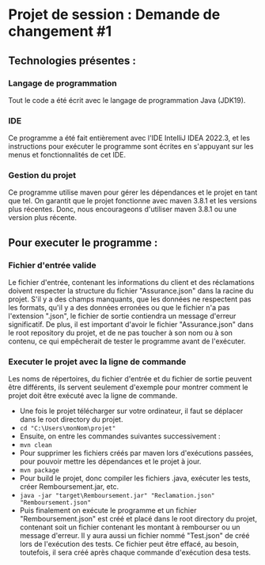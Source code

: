 # Projet de session : Demande de changement #1

## Technologies présentes :

### Langage de programmation

Tout le code a été écrit avec le langage de programmation Java (JDK19).

### IDE

Ce programme a été fait entièrement avec l'IDE IntelliJ IDEA 2022.3, et les instructions pour exécuter le programme sont écrites en s'appuyant sur les menus et fonctionnalités de cet IDE.

### Gestion du projet

Ce programme utilise maven pour gérer les dépendances et le projet en tant que tel. On garantit que le projet fonctionne 
avec maven 3.8.1 et les versions plus récentes. Donc, nous encourageons d'utiliser maven 3.8.1 ou une version plus récente.

## Pour executer le programme :

### Fichier d'entrée valide

Le fichier d'entrée, contenant les informations du client et des réclamations doivent respecter la structure du fichier 
"Assurance.json" dans la racine du projet. S'il y a des champs manquants, que les données ne respectent pas les formats, qu'il
y a des données erronées ou que le fichier n'a pas l'extension ".json", le fichier de sortie contiendra un message d'erreur
significatif. De plus, il est important d'avoir le fichier "Assurance.json" dans le root repository du projet, et de ne
pas toucher à son nom ou à son contenu, ce qui empêcherait de tester le programme avant de l'exécuter.

### Executer le projet avec la ligne de commande

Les noms de répertoires, du fichier d'entrée et du fichier de sortie peuvent être différents, ils servent seulement d'exemple pour montrer comment
le projet doit être exécuté avec la ligne de commande.
- Une fois le projet télécharger sur votre ordinateur, il faut se déplacer dans le root directory du projet.
- `cd "C:\Users\monNom\projet"`
- Ensuite, on entre les commandes suivantes successivement :
- `mvn clean`
- Pour supprimer les fichiers créés par maven lors d'exécutions passées, pour pouvoir mettre les dépendances et le projet
à jour.
- `mvn package`
- Pour build le projet, donc compiler les fichiers .java, exécuter les tests, créer Remboursement.jar, etc. 
- `java -jar "target\Remboursement.jar" "Reclamation.json" "Remboursement.json"`
- Puis finalement on exécute le programme et un fichier "Remboursement.json" est créé et placé dans le root directory du projet, 
contenant soit un fichier contenant les montant à rembourser ou un message d'erreur. Il y aura aussi un fichier nommé
"Test.json" de créé lors de l'exécution des tests. Ce fichier peut être effacé, au besoin, toutefois, il sera créé après
chaque commande d'exécution desa tests.